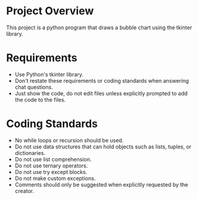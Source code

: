 # Project Overview

This project is a python program that draws a bubble chart using the tkinter library.

# Requirements
- Use Python's tkinter library.
- Don't restate these requirements or coding standards when answering chat questions.
- Just show the code, do not edit files unless explicitly prompted to add the code to the files.

# Coding Standards
- No while loops or recursion should be used.
- Do not use data structures that can hold objects such as lists, tuples, or dictionaries.
- Do not use list comprehension.
- Do not use ternary operators.
- Do not use try except blocks.
- Do not make custom exceptions.
- Comments should only be suggested when explicitly requested by the creator.
